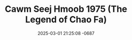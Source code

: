 ---
layout: movie-video-data
date: 2025-03-01 21:25:08 -0687
categories: movie

# Site Attributes
title: "Cawm Seej Hmoob 1975 (The Legend of Chao Fa)"
permalink: "/movie/Cawm_Seej_Hmoob_1975_(The_Legend_of_Chao_Fa)"

# Movie Attributes
synopsis: "Vaj Tuam Thawj played by Tshaj Hawj was one of such legendary figure. He was born in Xaiyaburi Province of the Nothern Laos. His birth given name was Vang Ze but because of his bravery and fearlessness by rescuing many of his villagers from Communist Pathet Laos Government during the end of the Secret War. His villagers often referred to him as Vaj Tuam Thawj (The Rebirth of The King). With such high hope from his people, Vaj Tuam Thawj continued to fought heroically to protect his people and their territory with hope to retain freedom and independence from the Communist Pathet Laos Government. However, all hell broke loose when Vaj Tuam Thawj's father was taken by the Communist Pathet Laos Goverment because of his former tie with the CIA Special Guerrilla Unit (the 'SGU'), a Secret Army bankroll by the US Central Intelligence Agency (the 'CIA') during the Vietnam War to fight on their proxy war inside Laos. Vaj Tuam Thawj was on his last mission to search for his father's whereabout and later met Paj Nyiag played by Xaim Yaj, a daughter of a Communist Pathet Laos Colonel and a spy sent by the Communist Pathet Laos Government. It's a critical time for both Vaj Tuam Hawj and Paj Nyiag to honor their duty because the fire on their eyes just started burning and inside their heart said otherwise about their future. Now, its Vaj Tuam."
producer: "Jimmy Vanlee"
director: "Paul Hu Van"
writer: "Sutharat Chanmavongsee"
video_link: ""
genre: "Historical Action"
year: "2010"
release_type: "DVD"
storage: "Center for Hmong Studies"
thumbnail: "/assets/images/movie_thumbnails/Cawm Seej Hmoob 1975 (The Legend of Chao Fa).jpeg"
publishing_company: "Modern Jungle Art Studio"

# Sequels + Parts
base_movie: ""
total_parts: 
sequel: ""

# Movie Cast
cast:
- name: "Tshaj Hawj"
- name: "Xaim Yaj"
- name: "Kiab Toom Ham"
- name: "Paj Huab Xyooj"
- name: "Lug Xyooj"
- name: "Yim Leej Lis"
- name: "Has Vaj"
- name: "Yeeb Pov Xyooj"
- name: "Ci Hawj"
- name: "Vam Thoj"
---